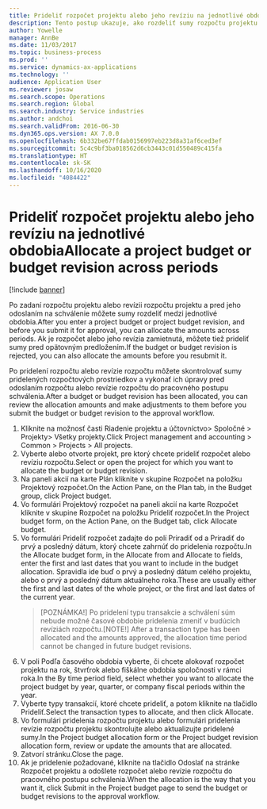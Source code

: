 ```yaml
---
title: Prideliť rozpočet projektu alebo jeho revíziu na jednotlivé obdobia
description: Tento postup ukazuje, ako rozdeliť sumy rozpočtu projektu na jednotlivé obdobia.
author: Yowelle
manager: AnnBe
ms.date: 11/03/2017
ms.topic: business-process
ms.prod: ''
ms.service: dynamics-ax-applications
ms.technology: ''
audience: Application User
ms.reviewer: josaw
ms.search.scope: Operations
ms.search.region: Global
ms.search.industry: Service industries
ms.author: andchoi
ms.search.validFrom: 2016-06-30
ms.dyn365.ops.version: AX 7.0.0
ms.openlocfilehash: 6b332be67ffdab0156997eb223d8a31af6ced3ef
ms.sourcegitcommit: 5c4c9bf3ba018562d6cb3443c01d550489c415fa
ms.translationtype: HT
ms.contentlocale: sk-SK
ms.lasthandoff: 10/16/2020
ms.locfileid: "4084422"
---
```

# <a name="allocate-a-project-budget-or-budget-revision-across-periods"></a><span data-ttu-id="82506-103">Prideliť rozpočet projektu alebo jeho revíziu na jednotlivé obdobia</span><span class="sxs-lookup"><span data-stu-id="82506-103">Allocate a project budget or budget revision across periods</span></span>

[!include [banner](../../includes/banner.md)]

<span data-ttu-id="82506-104">Po zadaní rozpočtu projektu alebo revízii rozpočtu projektu a pred jeho odoslaním na schválenie môžete sumy rozdeliť medzi jednotlivé obdobia.</span><span class="sxs-lookup"><span data-stu-id="82506-104">After you enter a project budget or project budget revision, and before you submit it for approval, you can allocate the amounts across periods.</span></span> <span data-ttu-id="82506-105">Ak je rozpočet alebo jeho revízia zamietnutá, môžete tiež prideliť sumy pred opätovným predložením.</span><span class="sxs-lookup"><span data-stu-id="82506-105">If the budget or budget revision is rejected, you can also allocate the amounts before you resubmit it.</span></span> 

<span data-ttu-id="82506-106">Po pridelení rozpočtu alebo revízie rozpočtu môžete skontrolovať sumy pridelených rozpočtových prostriedkov a vykonať ich úpravy pred odoslaním rozpočtu alebo revízie rozpočtu do pracovného postupu schválenia.</span><span class="sxs-lookup"><span data-stu-id="82506-106">After a budget or budget revision has been allocated, you can review the allocation amounts and make adjustments to them before you submit the budget or budget revision to the approval workflow.</span></span> 

1. <span data-ttu-id="82506-107">Kliknite na možnosť časti Riadenie projektu a účtovníctvo> Spoločné > Projekty> Všetky projekty.</span><span class="sxs-lookup"><span data-stu-id="82506-107">Click Project management and accounting > Common > Projects > All projects.</span></span> 
2. <span data-ttu-id="82506-108">Vyberte alebo otvorte projekt, pre ktorý chcete prideliť rozpočet alebo revíziu rozpočtu.</span><span class="sxs-lookup"><span data-stu-id="82506-108">Select or open the project for which you want to allocate the budget or budget revision.</span></span> 
3. <span data-ttu-id="82506-109">Na paneli akcií na karte Plán kliknite v skupine Rozpočet na položku Projektový rozpočet.</span><span class="sxs-lookup"><span data-stu-id="82506-109">On the Action Pane, on the Plan tab, in the Budget group, click Project budget.</span></span> 
4. <span data-ttu-id="82506-110">Vo formulári Projektový rozpočet na paneli akcií na karte Rozpočet kliknite v skupine Rozpočet na položku Prideliť rozpočet.</span><span class="sxs-lookup"><span data-stu-id="82506-110">In the Project budget form, on the Action Pane, on the Budget tab, click Allocate budget.</span></span> 
5. <span data-ttu-id="82506-111">Vo formulári Prideliť rozpočet zadajte do polí Priradiť od a Priradiť do prvý a posledný dátum, ktorý chcete zahrnúť do pridelenia rozpočtu.</span><span class="sxs-lookup"><span data-stu-id="82506-111">In the Allocate budget form, in the Allocate from and Allocate to fields, enter the first and last dates that you want to include in the budget allocation.</span></span> <span data-ttu-id="82506-112">Spravidla ide buď o prvý a posledný dátum celého projektu, alebo o prvý a posledný dátum aktuálneho roka.</span><span class="sxs-lookup"><span data-stu-id="82506-112">These are usually either the first and last dates of the whole project, or the first and last dates of the current year.</span></span>  
   > <span data-ttu-id="82506-113">[POZNÁMKA!] Po pridelení typu transakcie a schválení súm nebude možné časové obdobie pridelenia zmeniť v budúcich revíziách rozpočtu.</span><span class="sxs-lookup"><span data-stu-id="82506-113">[NOTE!] After a transaction type has been allocated and the amounts approved, the allocation time period cannot be changed in future budget revisions.</span></span> 
6. <span data-ttu-id="82506-114">V poli Podľa časového obdobia vyberte, či chcete alokovať rozpočet projektu na rok, štvrťrok alebo fiškálne obdobia spoločnosti v rámci roka.</span><span class="sxs-lookup"><span data-stu-id="82506-114">In the By time period field, select whether you want to allocate the project budget by year, quarter, or company fiscal periods within the year.</span></span>
7. <span data-ttu-id="82506-115">Vyberte typy transakcií, ktoré chcete prideliť, a potom kliknite na tlačidlo Prideliť.</span><span class="sxs-lookup"><span data-stu-id="82506-115">Select the transaction types to allocate, and then click Allocate.</span></span> 
8. <span data-ttu-id="82506-116">Vo formulári pridelenia rozpočtu projektu alebo formulári pridelenia revízie rozpočtu projektu skontrolujte alebo aktualizujte pridelené sumy.</span><span class="sxs-lookup"><span data-stu-id="82506-116">In the Project budget allocation form or the Project budget revision allocation form, review or update the amounts that are allocated.</span></span> 
9. <span data-ttu-id="82506-117">Zatvorí stránku.</span><span class="sxs-lookup"><span data-stu-id="82506-117">Close the page.</span></span>
10. <span data-ttu-id="82506-118">Ak je pridelenie požadované, kliknite na tlačidlo Odoslať na stránke Rozpočet projektu a odošlete rozpočet alebo revízie rozpočtu do pracovného postupu schválenia.</span><span class="sxs-lookup"><span data-stu-id="82506-118">When the allocation is the way that you want it, click Submit in the Project budget page to send the budget or budget revisions to the approval workflow.</span></span>  



